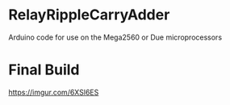 # RelayRippleCarryAdder
Arduino code for use on the Mega2560 or Due microprocessors


# Final Build
https://imgur.com/6XSl6ES
